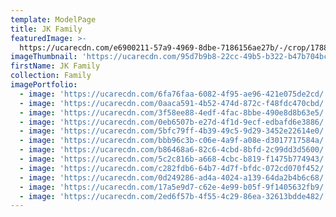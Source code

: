 ```yaml
---
template: ModelPage
title: JK Family
featuredImage: >-
  https://ucarecdn.com/e6900211-57a9-4969-8dbe-7186156ae27b/-/crop/1788x1282/0,528/-/preview/
imageThumbnail: 'https://ucarecdn.com/95d7b9b8-22cc-49b5-b322-b47b704bc32e/'
firstName: JK Family
collection: Family
imagePortfolio:
  - image: 'https://ucarecdn.com/6fa76faa-6082-4f95-ae96-421e075de2cd/'
  - image: 'https://ucarecdn.com/0aaca591-4b52-474d-872c-f48fdc470cbd/'
  - image: 'https://ucarecdn.com/3f58ee88-4edf-4fac-8bbe-490e8d8b63e5/'
  - image: 'https://ucarecdn.com/0eb6507b-e27d-4f1d-9ecf-edbafd6e3886/'
  - image: 'https://ucarecdn.com/5bfc79ff-4b39-49c5-9d29-3452e22614e0/'
  - image: 'https://ucarecdn.com/bbb96c3b-c06e-4a9f-a08e-d3017717584a/'
  - image: 'https://ucarecdn.com/b86468a6-82c6-4cbd-8bfd-2c99dd3d5600/'
  - image: 'https://ucarecdn.com/5c2c816b-a668-4cbc-b819-f1475b774943/'
  - image: 'https://ucarecdn.com/c282fdb6-64b7-4d7f-bfdc-072cd070f452/'
  - image: 'https://ucarecdn.com/0d249286-ad4a-4024-a139-64da2b4b6c68/'
  - image: 'https://ucarecdn.com/17a5e9d7-c62e-4e99-b05f-9f1405632fb9/'
  - image: 'https://ucarecdn.com/2ed6f57b-4f55-4c29-86ea-32613bdde482/'
---
```


